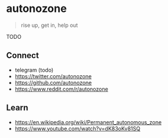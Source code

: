 # autonozone
> rise up, get in, help out

TODO

## Connect

- telegram (todo)
- https://twitter.com/autonozone
- https://github.com/autonozone
- https://www.reddit.com/r/autonozone

## Learn

- https://en.wikipedia.org/wiki/Permanent_autonomous_zone
- https://www.youtube.com/watch?v=dK83oKv81SQ
